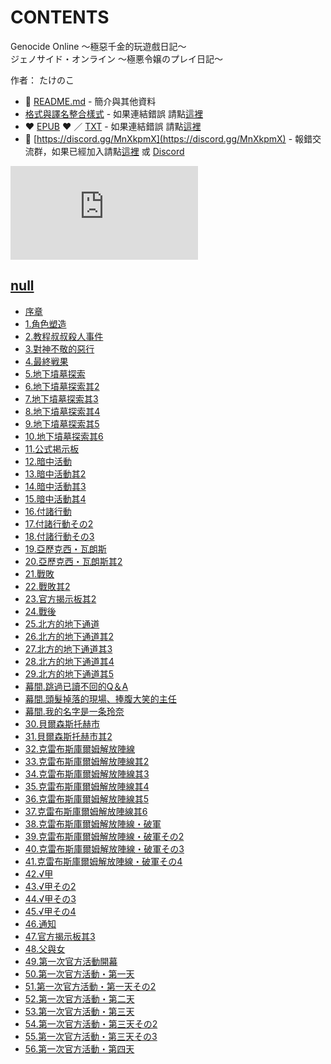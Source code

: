 # CONTENTS

Genocide Online ～極惡千金的玩遊戲日記～  
ジェノサイド・オンライン 〜極悪令嬢のプレイ日記〜  

作者： たけのこ  



- :closed_book: [README.md](README.md) - 簡介與其他資料
- [格式與譯名整合樣式](https://github.com/bluelovers/node-novel/blob/master/lib/locales/Genocide%20Online%20%EF%BD%9E%E6%A5%B5%E6%83%A1%E5%8D%83%E9%87%91%E7%9A%84%E7%8E%A9%E9%81%8A%E6%88%B2%E6%97%A5%E8%A8%98%EF%BD%9E.ts) - 如果連結錯誤 請點[這裡](https://github.com/bluelovers/node-novel/blob/master/lib/locales/)
-  :heart: [EPUB](https://gitlab.com/demonovel/epub-txt/blob/master/girl/Genocide%20Online%20%EF%BD%9E%E6%A5%B5%E6%83%A1%E5%8D%83%E9%87%91%E7%9A%84%E7%8E%A9%E9%81%8A%E6%88%B2%E6%97%A5%E8%A8%98%EF%BD%9E.epub) :heart:  ／ [TXT](https://gitlab.com/demonovel/epub-txt/blob/master/girl/out/Genocide%20Online%20%EF%BD%9E%E6%A5%B5%E6%83%A1%E5%8D%83.out.txt) - 如果連結錯誤 請點[這裡](https://gitlab.com/demonovel/epub-txt/blob/master/girl/)
- :mega: [https://discord.gg/MnXkpmX](https://discord.gg/MnXkpmX) - 報錯交流群，如果已經加入請點[這裡](https://discordapp.com/channels/467794087769014273/467794088285175809) 或 [Discord](https://discordapp.com/channels/@me)


![導航目錄](https://chart.apis.google.com/chart?cht=qr&chs=150x150&chl=https://gitlab.com/novel-group/txt-source/blob/master/girl/Genocide%20Online%20～極惡千金的玩遊戲日記～/導航目錄.md "導航目錄")




## [null](00000_null)

- [序章](00000_null/00010_%E5%BA%8F%E7%AB%A0.txt)
- [1.角色塑造](00000_null/00020_1.%E8%A7%92%E8%89%B2%E5%A1%91%E9%80%A0.txt)
- [2.教程叔叔殺人事件](00000_null/00030_2.%E6%95%99%E7%A8%8B%E5%8F%94%E5%8F%94%E6%AE%BA%E4%BA%BA%E4%BA%8B%E4%BB%B6.txt)
- [3.對神不敬的惡行](00000_null/00040_3.%E5%B0%8D%E7%A5%9E%E4%B8%8D%E6%95%AC%E7%9A%84%E6%83%A1%E8%A1%8C.txt)
- [4.最終戦果](00000_null/00050_4.%E6%9C%80%E7%B5%82%E6%88%A6%E6%9E%9C.txt)
- [5.地下墳墓探索](00000_null/00060_5.%E5%9C%B0%E4%B8%8B%E5%A2%B3%E5%A2%93%E6%8E%A2%E7%B4%A2.txt)
- [6.地下墳墓探索其2](00000_null/00070_6.%E5%9C%B0%E4%B8%8B%E5%A2%B3%E5%A2%93%E6%8E%A2%E7%B4%A2%E5%85%B62.txt)
- [7.地下墳墓探索其3](00000_null/00080_7.%E5%9C%B0%E4%B8%8B%E5%A2%B3%E5%A2%93%E6%8E%A2%E7%B4%A2%E5%85%B63.txt)
- [8.地下墳墓探索其4](00000_null/00090_8.%E5%9C%B0%E4%B8%8B%E5%A2%B3%E5%A2%93%E6%8E%A2%E7%B4%A2%E5%85%B64.txt)
- [9.地下墳墓探索其5](00000_null/00100_9.%E5%9C%B0%E4%B8%8B%E5%A2%B3%E5%A2%93%E6%8E%A2%E7%B4%A2%E5%85%B65.txt)
- [10.地下墳墓探索其6](00000_null/00110_10.%E5%9C%B0%E4%B8%8B%E5%A2%B3%E5%A2%93%E6%8E%A2%E7%B4%A2%E5%85%B66.txt)
- [11.公式掲示板](00000_null/00120_11.%E5%85%AC%E5%BC%8F%E6%8E%B2%E7%A4%BA%E6%9D%BF.txt)
- [12.暗中活動](00000_null/00130_12.%E6%9A%97%E4%B8%AD%E6%B4%BB%E5%8B%95.txt)
- [13.暗中活動其2](00000_null/00140_13.%E6%9A%97%E4%B8%AD%E6%B4%BB%E5%8B%95%E5%85%B62.txt)
- [14.暗中活動其3](00000_null/00150_14.%E6%9A%97%E4%B8%AD%E6%B4%BB%E5%8B%95%E5%85%B63.txt)
- [15.暗中活動其4](00000_null/00160_15.%E6%9A%97%E4%B8%AD%E6%B4%BB%E5%8B%95%E5%85%B64.txt)
- [16.付諸行動](00000_null/00170_16.%E4%BB%98%E8%AB%B8%E8%A1%8C%E5%8B%95.txt)
- [17.付諸行動その2](00000_null/00180_17.%E4%BB%98%E8%AB%B8%E8%A1%8C%E5%8B%95%E3%81%9D%E3%81%AE2.txt)
- [18.付諸行動その3](00000_null/00190_18.%E4%BB%98%E8%AB%B8%E8%A1%8C%E5%8B%95%E3%81%9D%E3%81%AE3.txt)
- [19.亞歷克西・瓦朗斯](00000_null/00200_19.%E4%BA%9E%E6%AD%B7%E5%85%8B%E8%A5%BF%E3%83%BB%E7%93%A6%E6%9C%97%E6%96%AF.txt)
- [20.亞歷克西・瓦朗斯其2](00000_null/00210_20.%E4%BA%9E%E6%AD%B7%E5%85%8B%E8%A5%BF%E3%83%BB%E7%93%A6%E6%9C%97%E6%96%AF%E5%85%B62.txt)
- [21.戰敗](00000_null/00220_21.%E6%88%B0%E6%95%97.txt)
- [22.戰敗其2](00000_null/00230_22.%E6%88%B0%E6%95%97%E5%85%B62.txt)
- [23.官方揭示板其2](00000_null/00240_23.%E5%AE%98%E6%96%B9%E6%8F%AD%E7%A4%BA%E6%9D%BF%E5%85%B62.txt)
- [24.戰後](00000_null/00250_24.%E6%88%B0%E5%BE%8C.txt)
- [25.北方的地下通道](00000_null/00260_25.%E5%8C%97%E6%96%B9%E7%9A%84%E5%9C%B0%E4%B8%8B%E9%80%9A%E9%81%93.txt)
- [26.北方的地下通道其2](00000_null/00270_26.%E5%8C%97%E6%96%B9%E7%9A%84%E5%9C%B0%E4%B8%8B%E9%80%9A%E9%81%93%E5%85%B62.txt)
- [27.北方的地下通道其3](00000_null/00280_27.%E5%8C%97%E6%96%B9%E7%9A%84%E5%9C%B0%E4%B8%8B%E9%80%9A%E9%81%93%E5%85%B63.txt)
- [28.北方的地下通道其4](00000_null/00290_28.%E5%8C%97%E6%96%B9%E7%9A%84%E5%9C%B0%E4%B8%8B%E9%80%9A%E9%81%93%E5%85%B64.txt)
- [29.北方的地下通道其5](00000_null/00300_29.%E5%8C%97%E6%96%B9%E7%9A%84%E5%9C%B0%E4%B8%8B%E9%80%9A%E9%81%93%E5%85%B65.txt)
- [幕間.跳過已讀不回的Q＆A](00000_null/00310_%E5%B9%95%E9%96%93.%E8%B7%B3%E9%81%8E%E5%B7%B2%E8%AE%80%E4%B8%8D%E5%9B%9E%E7%9A%84Q%EF%BC%86A.txt)
- [幕間.頭髮掉落的現場、捧腹大笑的主任](00000_null/00320_%E5%B9%95%E9%96%93.%E9%A0%AD%E9%AB%AE%E6%8E%89%E8%90%BD%E7%9A%84%E7%8F%BE%E5%A0%B4%E3%80%81%E6%8D%A7%E8%85%B9%E5%A4%A7%E7%AC%91%E7%9A%84%E4%B8%BB%E4%BB%BB.txt)
- [幕間.我的名字是一条玲奈](00000_null/00330_%E5%B9%95%E9%96%93.%E6%88%91%E7%9A%84%E5%90%8D%E5%AD%97%E6%98%AF%E4%B8%80%E6%9D%A1%E7%8E%B2%E5%A5%88.txt)
- [30.貝爾森斯托赫市](00000_null/00340_30.%E8%B2%9D%E7%88%BE%E6%A3%AE%E6%96%AF%E6%89%98%E8%B5%AB%E5%B8%82.txt)
- [31.貝爾森斯托赫市其2](00000_null/00350_31.%E8%B2%9D%E7%88%BE%E6%A3%AE%E6%96%AF%E6%89%98%E8%B5%AB%E5%B8%82%E5%85%B62.txt)
- [32.克雷布斯庫爾姆解放陣線](00000_null/00360_32.%E5%85%8B%E9%9B%B7%E5%B8%83%E6%96%AF%E5%BA%AB%E7%88%BE%E5%A7%86%E8%A7%A3%E6%94%BE%E9%99%A3%E7%B7%9A.txt)
- [33.克雷布斯庫爾姆解放陣線其2](00000_null/00370_33.%E5%85%8B%E9%9B%B7%E5%B8%83%E6%96%AF%E5%BA%AB%E7%88%BE%E5%A7%86%E8%A7%A3%E6%94%BE%E9%99%A3%E7%B7%9A%E5%85%B62.txt)
- [34.克雷布斯庫爾姆解放陣線其3](00000_null/00380_34.%E5%85%8B%E9%9B%B7%E5%B8%83%E6%96%AF%E5%BA%AB%E7%88%BE%E5%A7%86%E8%A7%A3%E6%94%BE%E9%99%A3%E7%B7%9A%E5%85%B63.txt)
- [35.克雷布斯庫爾姆解放陣線其4](00000_null/00390_35.%E5%85%8B%E9%9B%B7%E5%B8%83%E6%96%AF%E5%BA%AB%E7%88%BE%E5%A7%86%E8%A7%A3%E6%94%BE%E9%99%A3%E7%B7%9A%E5%85%B64.txt)
- [36.克雷布斯庫爾姆解放陣線其5](00000_null/00400_36.%E5%85%8B%E9%9B%B7%E5%B8%83%E6%96%AF%E5%BA%AB%E7%88%BE%E5%A7%86%E8%A7%A3%E6%94%BE%E9%99%A3%E7%B7%9A%E5%85%B65.txt)
- [37.克雷布斯庫爾姆解放陣線其6](00000_null/00410_37.%E5%85%8B%E9%9B%B7%E5%B8%83%E6%96%AF%E5%BA%AB%E7%88%BE%E5%A7%86%E8%A7%A3%E6%94%BE%E9%99%A3%E7%B7%9A%E5%85%B66.txt)
- [38.克雷布斯庫爾姆解放陣線・破軍](00000_null/00420_38.%E5%85%8B%E9%9B%B7%E5%B8%83%E6%96%AF%E5%BA%AB%E7%88%BE%E5%A7%86%E8%A7%A3%E6%94%BE%E9%99%A3%E7%B7%9A%E3%83%BB%E7%A0%B4%E8%BB%8D.txt)
- [39.克雷布斯庫爾姆解放陣線・破軍その2](00000_null/00430_39.%E5%85%8B%E9%9B%B7%E5%B8%83%E6%96%AF%E5%BA%AB%E7%88%BE%E5%A7%86%E8%A7%A3%E6%94%BE%E9%99%A3%E7%B7%9A%E3%83%BB%E7%A0%B4%E8%BB%8D%E3%81%9D%E3%81%AE2.txt)
- [40.克雷布斯庫爾姆解放陣線・破軍その3](00000_null/00440_40.%E5%85%8B%E9%9B%B7%E5%B8%83%E6%96%AF%E5%BA%AB%E7%88%BE%E5%A7%86%E8%A7%A3%E6%94%BE%E9%99%A3%E7%B7%9A%E3%83%BB%E7%A0%B4%E8%BB%8D%E3%81%9D%E3%81%AE3.txt)
- [41.克雷布斯庫爾姆解放陣線・破軍その4](00000_null/00450_41.%E5%85%8B%E9%9B%B7%E5%B8%83%E6%96%AF%E5%BA%AB%E7%88%BE%E5%A7%86%E8%A7%A3%E6%94%BE%E9%99%A3%E7%B7%9A%E3%83%BB%E7%A0%B4%E8%BB%8D%E3%81%9D%E3%81%AE4.txt)
- [42.√甲](00000_null/00460_42.%E2%88%9A%E7%94%B2.txt)
- [43.√甲その2](00000_null/00470_43.%E2%88%9A%E7%94%B2%E3%81%9D%E3%81%AE2.txt)
- [44.√甲その3](00000_null/00480_44.%E2%88%9A%E7%94%B2%E3%81%9D%E3%81%AE3.txt)
- [45.√甲その4](00000_null/00490_45.%E2%88%9A%E7%94%B2%E3%81%9D%E3%81%AE4.txt)
- [46.通知](00000_null/00500_46.%E9%80%9A%E7%9F%A5.txt)
- [47.官方揭示板其3](00000_null/00510_47.%E5%AE%98%E6%96%B9%E6%8F%AD%E7%A4%BA%E6%9D%BF%E5%85%B63.txt)
- [48.父與女](00000_null/00520_48.%E7%88%B6%E8%88%87%E5%A5%B3.txt)
- [49.第一次官方活動開幕](00000_null/00530_49.%E7%AC%AC%E4%B8%80%E6%AC%A1%E5%AE%98%E6%96%B9%E6%B4%BB%E5%8B%95%E9%96%8B%E5%B9%95.txt)
- [50.第一次官方活動・第一天](00000_null/00540_50.%E7%AC%AC%E4%B8%80%E6%AC%A1%E5%AE%98%E6%96%B9%E6%B4%BB%E5%8B%95%E3%83%BB%E7%AC%AC%E4%B8%80%E5%A4%A9.txt)
- [51.第一次官方活動・第一天その2](00000_null/00550_51.%E7%AC%AC%E4%B8%80%E6%AC%A1%E5%AE%98%E6%96%B9%E6%B4%BB%E5%8B%95%E3%83%BB%E7%AC%AC%E4%B8%80%E5%A4%A9%E3%81%9D%E3%81%AE2.txt)
- [52.第一次官方活動・第二天](00000_null/00560_52.%E7%AC%AC%E4%B8%80%E6%AC%A1%E5%AE%98%E6%96%B9%E6%B4%BB%E5%8B%95%E3%83%BB%E7%AC%AC%E4%BA%8C%E5%A4%A9.txt)
- [53.第一次官方活動・第三天](00000_null/00570_53.%E7%AC%AC%E4%B8%80%E6%AC%A1%E5%AE%98%E6%96%B9%E6%B4%BB%E5%8B%95%E3%83%BB%E7%AC%AC%E4%B8%89%E5%A4%A9.txt)
- [54.第一次官方活動・第三天その2](00000_null/00580_54.%E7%AC%AC%E4%B8%80%E6%AC%A1%E5%AE%98%E6%96%B9%E6%B4%BB%E5%8B%95%E3%83%BB%E7%AC%AC%E4%B8%89%E5%A4%A9%E3%81%9D%E3%81%AE2.txt)
- [55.第一次官方活動・第三天その3](00000_null/00590_55.%E7%AC%AC%E4%B8%80%E6%AC%A1%E5%AE%98%E6%96%B9%E6%B4%BB%E5%8B%95%E3%83%BB%E7%AC%AC%E4%B8%89%E5%A4%A9%E3%81%9D%E3%81%AE3.txt)
- [56.第一次官方活動・第四天](00000_null/00600_56.%E7%AC%AC%E4%B8%80%E6%AC%A1%E5%AE%98%E6%96%B9%E6%B4%BB%E5%8B%95%E3%83%BB%E7%AC%AC%E5%9B%9B%E5%A4%A9.txt)

